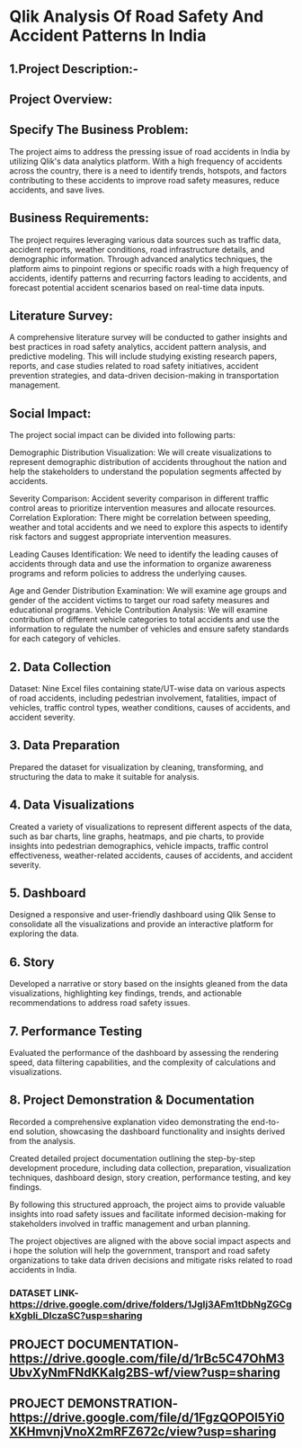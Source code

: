 # Qlik Analysis Of Road Safety And Accident Patterns In India
## 1.Project Description:- 
   ## Project Overview:
  ## Specify The Business Problem: 
   The project aims to address the pressing issue of road accidents in India by utilizing Qlik's data analytics platform. With a high frequency of accidents across the country, there is a need to identify trends, hotspots, and factors contributing to these accidents to improve road safety measures, reduce accidents, and save lives.
  ## Business Requirements:
  The project requires leveraging various data sources such as traffic data, accident reports, weather conditions, road infrastructure details, and demographic information. Through advanced analytics techniques, the platform aims to pinpoint regions or specific roads with a high frequency of accidents, identify patterns and recurring factors leading to accidents, and forecast potential accident scenarios based on real-time data inputs. 
  ## Literature Survey:
  A comprehensive literature survey will be conducted to gather insights and best practices in road safety analytics, accident pattern analysis, and predictive modeling. This will include studying existing research papers, reports, and case studies related to road safety initiatives, accident prevention strategies, and data-driven decision-making in transportation management.

## Social Impact:

The project social impact can be divided into following parts:

Demographic Distribution Visualization: We will create visualizations to represent demographic distribution of accidents throughout the nation and help the stakeholders to understand the population segments affected by accidents.

Severity Comparison: Accident severity comparison in different traffic control areas to prioritize intervention measures and allocate resources.
Correlation Exploration: There might be correlation between speeding, weather and total accidents and we need to explore this aspects to identify risk factors and suggest appropriate intervention measures.

Leading Causes Identification: We need to identify the leading causes of accidents through data and use the information to organize awareness programs and reform policies to address the underlying causes.

Age and Gender Distribution Examination: We will examine age groups and gender of the accident victims to target our road safety measures and educational programs.
Vehicle Contribution Analysis: We will examine contribution of different vehicle categories to total accidents and use the information to regulate the number of vehicles and ensure safety standards for each category of vehicles.
## 2. Data Collection
Dataset: Nine Excel files containing state/UT-wise data on various aspects of road accidents, including pedestrian involvement, fatalities, impact of vehicles, traffic control types, weather conditions, causes of accidents, and accident severity.

## 3. Data Preparation
Prepared the dataset for visualization by cleaning, transforming, and structuring the data to make it suitable for analysis.

## 4. Data Visualizations
Created a variety of visualizations to represent different aspects of the data, such as bar charts, line graphs, heatmaps, and pie charts, to provide insights into pedestrian demographics, vehicle impacts, traffic control effectiveness, weather-related accidents, causes of accidents, and accident severity.

## 5. Dashboard
Designed a responsive and user-friendly dashboard using Qlik Sense to consolidate all the visualizations and provide an interactive platform for exploring the data.

## 6. Story
Developed a narrative or story based on the insights gleaned from the data visualizations, highlighting key findings, trends, and actionable recommendations to address road safety issues.

## 7. Performance Testing
Evaluated the performance of the dashboard by assessing the rendering speed, data filtering capabilities, and the complexity of calculations and visualizations.

## 8. Project Demonstration & Documentation
Recorded a comprehensive explanation video demonstrating the end-to-end solution, showcasing the dashboard functionality and insights derived from the analysis.

Created detailed project documentation outlining the step-by-step development procedure, including data collection, preparation, visualization techniques, dashboard design, story creation, performance testing, and key findings.

By following this structured approach, the project aims to provide valuable insights into road safety issues and facilitate informed decision-making for stakeholders involved in traffic management and urban planning.

The project objectives are aligned with the above social impact aspects and i hope the solution will help the government, transport and road safety organizations to take data driven decisions and mitigate risks related to road accidents in India.

### DATASET LINK- **https://drive.google.com/drive/folders/1JgIj3AFm1tDbNgZGCgkXgbli_DlczaSC?usp=sharing**
## PROJECT DOCUMENTATION- **https://drive.google.com/file/d/1rBc5C47OhM3UbvXyNmFNdKKalg2BS-wf/view?usp=sharing**
## PROJECT DEMONSTRATION- **https://drive.google.com/file/d/1FgzQOPOl5Yi0XKHmvnjVnoX2mRFZ672c/view?usp=sharing**

